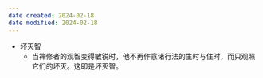 ```yaml
---
date created: 2024-02-18
date modified: 2024-02-18
---
```

- 坏灭智
    - 当禅修者的观智变得敏锐时，他不再作意诸行法的生时与住时，而只观照它们的坏灭。这即是坏灭智。
